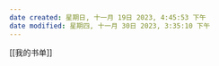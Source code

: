 ```yaml
---
date created: 星期日, 十一月 19日 2023, 4:45:53 下午
date modified: 星期四, 十一月 30日 2023, 3:35:10 下午
---
```

[[我的书单]]
